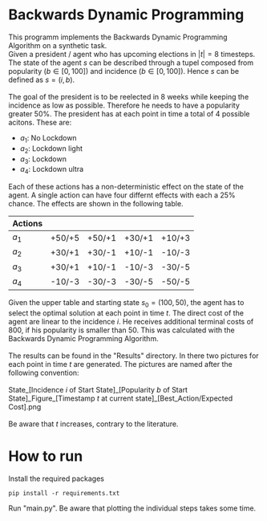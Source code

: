# Backwards Dynamic Programming 

This programm implements the Backwards Dynamic Programming Algorithm on a synthetic task. \
Given a president / agent who has upcoming elections in $|t| = 8$ timesteps.
The state of the agent $s$ can be described through a tupel composed from popularity $(b \in [0,100])$ and incidence $(b \in [0,100])$. Hence $s$ can be defined as $s = (i,b)$.
\
\
The goal of the president is to be reelected in 8 weeks while keeping the incidence as low as possible. Therefore he needs to have a popularity greater 50%. The president has at each point in time a total of 4 possible acitons. These are:

 + $a_1$: No Lockdown
 + $a_2$: Lockdown light
 + $a_3$: Lockdown
 + $a_4$: Lockdown ultra

 Each of these actions has a non-deterministic effect on the state of the agent. 
 A single action can have four differnt effects with each a 25% chance. 
 The effects are shown in the following table.


|Actions|   |   |   |   |
|---|---|---|---|---|
|$a_1$|+50/+5|+50/+1|+30/+1|+10/+3|
|$a_2$|+30/+1|+30/-1|+10/-1|-10/-3|
|$a_3$|+30/+1|+10/-1|-10/-3|-30/-5|
|$a_4$|-10/-3|-30/-3|-30/-5|-50/-5|

Given the upper table and starting state $s_0=(100,50)$, the agent has to select the optimal solution at each point in time $t$. The direct cost of the agent are linear to the incidence $i$. He receives additional terminal costs of $800$, if his popularity is smaller than $50$.
This was calculated with the Backwards Dynamic Programming Algorithm.\
\
The results can be found in the "Results" directory. In there two pictures for each point in time $t$ are generated. The pictures are named after the following convention:\
\
State_[Incidence $i$ of Start State]_[Popularity $b$ of Start State]_Figure\_[Timestamp $t$ at current state]\_[Best_Action/Expected Cost].png\
\
Be aware that $t$ increases, contrary to the literature.

# How to run
Install the required packages

    pip install -r requirements.txt

Run "main.py". Be aware that plotting the individual steps takes some time.


